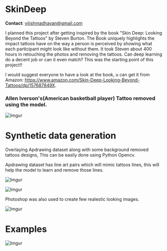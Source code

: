 # SkinDeep

__Contact__: vijishmadhavan@gmail.com

I planned this project after getting inspired by the book "Skin Deep: Looking Beyond the Tattoos" by Steven Burton. The Book uniquely highlights the impact tattoos have on the way a person is perceived by showing what each participant might look like without them. It took Steven about 400 hours in retouching the photos and removing the tattoos. Can deep learning do a decent job or can it even match? This was the starting point of this project!!

I would suggest everyone to have a look at the book, u can get it from Amazon: https://www.amazon.com/Skin-Deep-Looking-Beyond-Tattoos/dp/157687849X. 

### Allen Iverson's(American basketball player) Tattoo removed using the model. 

![Imgur](https://i.imgur.com/XEuK39Y.jpg)


# Synthetic data generation

Overlaying Apdrawing dataset along with some background removed tattoos designs, This can be easily done using Python Opencv. 

Apdrawing dataset has line art pairs which will mimic tattoos lines, this will help the model to learn and remove those lines.


![Imgur](https://i.imgur.com/RYSBhcg.jpg)


![Imgur](https://i.imgur.com/sm66zlt.jpg)


Photoshop was also used to create few realestic looking images.


![Imgur](https://i.imgur.com/lQP9lfY.jpg)


# Examples



![Imgur](https://i.imgur.com/OMGOzaN.jpg)






